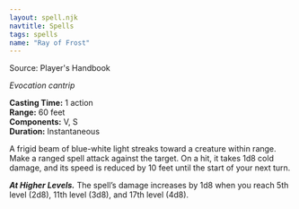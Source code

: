 ```yaml
---
layout: spell.njk
navtitle: Spells
tags: spells
name: "Ray of Frost"
---
```

Source: Player's Handbook

_Evocation cantrip_

**Casting Time:** 1 action  
**Range:** 60 feet  
**Components:** V, S  
**Duration:** Instantaneous

A frigid beam of blue-white light streaks toward a creature within range. Make a ranged spell attack against the target. On a hit, it takes 1d8 cold damage, and its speed is reduced by 10 feet until the start of your next turn.

**_At Higher Levels._** The spell’s damage increases by 1d8 when you reach 5th level (2d8), 11th level (3d8), and 17th level (4d8).
